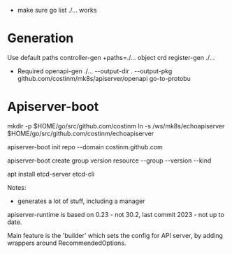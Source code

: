 
- make sure go list ./... works

# Generation

Use default paths
controller-gen  +paths=./... object crd 
register-gen ./...
- Required
openapi-gen ./... --output-dir . --output-pkg github.com/costinm/mk8s/apiserver/openapi
go-to-protobu

# Apiserver-boot

mkdir -p $HOME/go/src/github.com/costinm
ln -s /ws/mk8s/echoapiserver $HOME/go/src/github.com/costinm/echoapiserver

apiserver-boot init repo --domain costinm.github.com

apiserver-boot create group version resource --group <your-group> --version <your-version> --kind <your-kind>

apt install etcd-server etcd-cli

Notes:
- generates a lot of stuff, including a manager


apiserver-runtime is based on 0.23 - not 30.2, last commit 2023 - not up to date.

Main feature is the 'builder' which sets the config for API server, by adding wrappers around RecommendedOptions.
